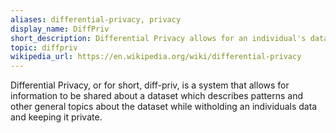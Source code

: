 ```yaml
---
aliases: differential-privacy, privacy
display_name: DiffPriv
short_description: Differential Privacy allows for an individual's data to be kept secret while patterns in the data set to be displayed.
topic: diffpriv
wikipedia_url: https://en.wikipedia.org/wiki/differential-privacy
---
```


Differential Privacy, or for short, diff-priv, is a system that allows for information to be shared about a dataset which describes patterns and other general topics 
about the dataset while witholding an individuals data and keeping it private.
